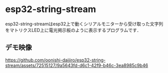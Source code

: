 # esp32-string-stream
esp32-string-streamはesp32上で動くシリアルモニターから受け取った文字列をマトリクスLED上に電光掲示板のように表示するプログラムです．
## デモ映像

https://github.com/oonishi-daijiro/esp32-string-stream/assets/72515127/9a5643fd-d6c1-42f9-b46c-3ea8985c9b46

